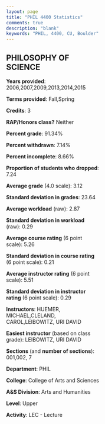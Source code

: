 ```yaml
---
layout: page
title: "PHIL 4400 Statistics"
comments: true
description: "blank"
keywords: "PHIL, 4400, CU, Boulder"
--- 
```

<head>
<script src="https://ajax.googleapis.com/ajax/libs/jquery/2.1.3/jquery.min.js"></script>
<script src="https://dl.dropboxusercontent.com/s/pc42nxpaw1ea4o9/highcharts.js?dl=0"></script>
<!-- <script src="../assets/js/highcharts.js"></script> -->
<style type="text/css">@font-face {
	font-family: "Bebas Neue";
	src: url(https://www.filehosting.org/file/details/544349/BebasNeue%20Regular.otf) format("opentype");
	}
	h1.Bebas { 
		font-family: "Bebas Neue", Verdana, Tahoma;
	}
</style>
</head>
<body>
	<div id="container" style="float: right; width: 45%; height: 88%; margin-left: 2.5%; margin-right: 2.5%;"></div>
	<script language="JavaScript">
		$(document).ready(function() {
		var chart = {type: 'column'};
		var title = {text: 'Grade Distribution'};
		var xAxis = {categories: ['A','B','C','D','F'],crosshair: true};
		var yAxis = {min: 0,title: {text: 'Percentage'}};
		var tooltip = {headerFormat: '<center><b><span style="font-size:20px">{point.key}</span></b></center>',
		               pointFormat: '<td style="padding:0"><b>{point.y:.1f}%</b></td>',
		               footerFormat: '</table>',shared: true,useHTML: true};
		var plotOptions = {column: {pointPadding: 0.0,borderWidth: 0}};  
		var credits = {enabled: false};var series= [{name: 'Percent',data: [40.8,38.4,14.4,3.2,3.2,]}];
		var json = {};
		json.chart = chart;
		json.title = title;
		json.tooltip = tooltip;
		json.xAxis = xAxis;
		json.yAxis = yAxis;  
		json.series = series;
		json.plotOptions = plotOptions;  
		json.credits = credits;
		$('#container').highcharts(json);
	});
	</script>
</body>
			   
## PHILOSOPHY OF SCIENCE

**Years provided**: 2006,2007,2009,2013,2014,2015

**Terms provided**: Fall,Spring

**Credits**: 3

**RAP/Honors class?** Neither

**Percent grade**: 91.34%

**Percent withdrawn**: 7.14%

**Percent incomplete**: 8.66%

**Proportion of students who dropped**: 7.24

**Average grade** (4.0 scale): 3.12

**Standard deviation in grades**: 23.64

**Average workload** (raw): 2.87

**Standard deviation in workload** (raw): 0.29

**Average course rating** (6 point scale): 5.26

**Standard deviation in course rating** (6 point scale): 0.21

**Average instructor rating** (6 point scale): 5.51

**Standard deviation in instructor rating** (6 point scale): 0.29

**Instructors**: HUEMER, MICHAEL,CLELAND, CAROL,LEIBOWITZ, URI DAVID

**Easiest instructor** (based on class grade): LEIBOWITZ, URI DAVID

**Sections** (and **number of sections**): 001,002, 7

**Department**: PHIL

**College**: College of Arts and Sciences

**A&S Division**: Arts and Humanities

**Level**: Upper

**Activity**: LEC - Lecture